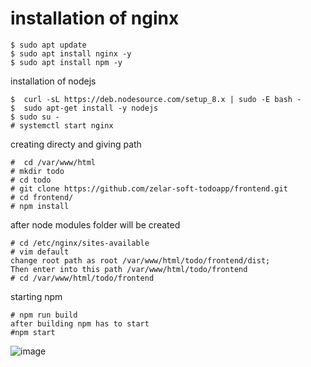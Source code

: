 # installation of nginx
```
$ sudo apt update
$ sudo apt install nginx -y
$ sudo apt install npm -y
```

installation of nodejs
```
$  curl -sL https://deb.nodesource.com/setup_8.x | sudo -E bash -
$  sudo apt-get install -y nodejs
$ sudo su -
# systemctl start nginx
```

creating directy and giving path
```
#  cd /var/www/html
# mkdir todo
# cd todo
# git clone https://github.com/zelar-soft-todoapp/frontend.git
# cd frontend/
# npm install
```

after  node modules folder will be created
```
# cd /etc/nginx/sites-available
# vim default  
change root path as root /var/www/html/todo/frontend/dist;
Then enter into this path /var/www/html/todo/frontend
# cd /var/www/html/todo/frontend
```
starting npm 
```
# npm run build
after building npm has to start 
#npm start
```



![image](https://user-images.githubusercontent.com/82602260/116800694-22bcc880-ab21-11eb-9c63-102be14d433d.png)

